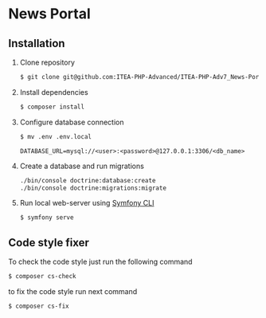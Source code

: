 # News Portal

## Installation

1. Clone repository

    ```sh
    $ git clone git@github.com:ITEA-PHP-Advanced/ITEA-PHP-Adv7_News-Portal.git
    ```
   
2. Install dependencies

    ```sh
    $ composer install
    ```

3. Configure database connection

    ```sh
    $ mv .env .env.local
    ```

    ```dotenv
    DATABASE_URL=mysql://<user>:<password>@127.0.0.1:3306/<db_name>
    ```
   
4. Create a database and run migrations

    ```sh
    ./bin/console doctrine:database:create
    ./bin/console doctrine:migrations:migrate
    ```   
   
5. Run local web-server using [Symfony CLI](https://symfony.com/download)

    ```sh
    $ symfony serve
    ```

## Code style fixer

To check the code style just run the following command


```bash
$ composer cs-check
```


to fix the code style run next command

```bash
$ composer cs-fix
```
